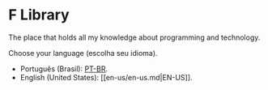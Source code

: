 # F Library
The place that holds all my knowledge about programming and technology.

Choose your language (escolha seu idioma).

- Português (Brasil): [PT-BR](pt-br/pt-br.md).
- English (United States): [[en-us/en-us.md|EN-US]].
